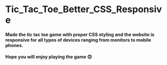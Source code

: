 # Tic_Tac_Toe_Better_CSS_Responsive
#### Made the tic tac toe game with proper CSS styling and the website is responsive for all types of devices ranging from monitors to mobile phones.
#### Hope you will enjoy playing the game :blush:
